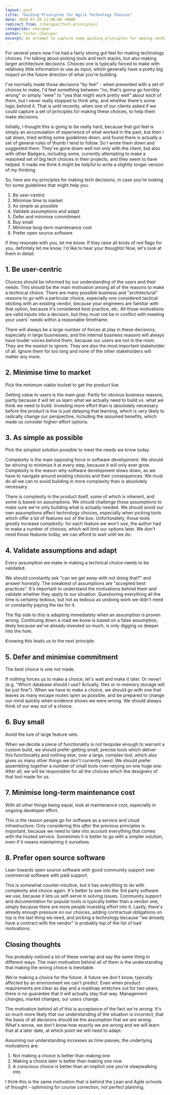 ```yaml
---
layout: post
title: "Guiding Principles for Agile Technology Choices"
date: 2020-07-20 12:00:00 +0000
redirect_from: /charypar/tech-principles/
categories: charypar
author: Victor Charypar
excerpt: An attempt to capture some guiding principles for making technology choices - picking tools, tech stacks and making architecture decisions.
---
```


For several years now I've had a fairly strong gut feel for making technology choices. I'm talking about picking tools and tech stacks, but also making larger architecture decisions. Choices one is typically forced to make with relatively little information to use as input, which generally have a pretty big impact on the future direction of what you're building.

I've normally made those decisions "by feel" - when presented with a set of choices to make, I'd feel something between "no, that's gonna go horribly wrong" or simply "eww" to "yea that might work pretty well" about each of them, but I never really stopped to think why, and whether there's some logic behind it. That is until recently, when one of our clients asked if we could capture a set of principles for making these choices, to help them make decisions.

Initially, I thought this is going to be really hard, because that gut feel is simply an accumulation of experience of what worked in the past, but then I sat down, tried writing some guidelines down, and found there is actually a set of general rules of thumb I tend to follow. So I wrote them down and suggested them. They've gone down well not only with the client, but also with other Badgers, including some, currently attempting to make a reasoned set of big tech choices in their projects, and they seem to have helped. It made me think it might be helpful to write a slightly longer version of my thinking.

So, here are my principles for making tech decisions, in case you're looking for some guidelines that might help you.

1. Be user-centric
1. Minimise time to market
1. As simple as possible
1. Validate assumptions and adapt
1. Defer and minimise commitment
1. Buy small
1. Minimise long-term maintenance cost
1. Prefer open source software

If they resonate with you, let me know. If they raise all kinds of red flags for you, definitely let me know, I'd like to hear your thoughts! Now, let's look at them in detail.

## 1. Be user-centric

Choices should be informed by our understanding of the users and their needs. This should be the main motivation among all of the reasons to make a technical choice. There are many possible business and "architectural" reasons to go with a particular choice, especially one considered tactical: sticking with an existing vendor, because your engineers are familiar with that option, because it's considered best practice, etc. All those motivations are valid inputs into a decision, but they must not be in conflict with meeting your users' needs within a reasonable timeframe.

There will always be a large number of forces at play in these decisions, especially in large businesses, and the internal business reasons will always have louder voices behind them, because our users are not in the room. They are the easiest to ignore. They are also the most important stakeholder of all. Ignore them for too long and none of the other stakeholders will matter any more.

## 2. Minimise time to market

Pick the minimum viable toolset to get the product live.

Getting value to users is the main goal. Partly for obvious business reasons, partly because it will let us learn what we actually need to build vs. what we think we need to build. Investing more effort than is absolutely necessary before the product is live is just delaying that learning, which is very likely to radically change our perspective, including the assumed benefits, which made us consider higher-effort options.

## 3. As simple as possible

Pick the simplest solution possible to meet the needs we know today.

Complexity is the main opposing force in software development. We should be striving to minimise it at every step, because it will only ever grow. Complexity is the reason why software development slows down, as we have to navigate around existing choices and their consequences. We must do all we can to avoid building in more complexity than is absolutely necessary.

There is complexity in the product itself, some of which is inherent, and some is based on assumptions. We should challenge those assumptions to make sure we're only building what is actually needed. We should avoid our own assumptions affect technology choices, especially when picking tools which offer a lot of features out of the box. Unfortunately, those tools greatly increase complexity: for each feature we won't use, the author had to make a number of choices, which will limit our options later. We don't need those features today, we can afford to wait until we do.

## 4. Validate assumptions and adapt

Every assumption we make in making a technical choice needs to be validated.

We should constantly ask "can we get away with not doing that?" and answer honestly. The sneakiest of assumptions are "accepted best practices". It's important to understand the motivations behind them and validate whether they apply to our situation. Questioning everything all the time is certainly tedious, but not as tedious as undoing work we didn't need or constantly paying the tax for it.

The flip side to this is adapting immediately when an assumption is proven wrong. Continuing down a road we know is based on a false assumption, likely because we've already invested so much, is only digging us deeper into the hole.

Knowing this leads us to the next principle:

## 5. Defer and minimise commitment

The best choice is one not made.

If nothing forces us to make a choice, let's wait and make it later. Or never! (e.g. "Which database should I use? Actually, files or in-memory storage will be just fine"). When we have to make a choice, we should go with one that leaves as many escape routes open as possible, and be prepared to change our mind quickly when evidence shows we were wrong. We should always think of our way out of a choice.

## 6. Buy small

Avoid the lure of large feature sets.

When we decide a piece of functionality is not bespoke enough to warrant a custom build, we should prefer getting small, precise tools which deliver this functionality and nothing else, over a large, complex tool, which also gives us many other things we don't currently need. We should prefer assembling together a number of small tools over-relying on one huge one. After all, we will be responsible for all the choices which the designers of that tool made for us.

## 7. Minimise long-term maintenance cost

With all other things being equal, look at maintenance cost, especially in ongoing developer effort.

This is the reason people go for software as a service and cloud infrastructure. Only considering this _after_ the previous principles is important, because we need to take into account everything that comes with the hosted service. Sometimes it is better to go with a simpler solution, even if it means maintaining it ourselves.

## 8. Prefer open source software

Lean towards open source software with good community support over commercial software with paid support.

This is somewhat counter-intuitive, but it has everything to do with complexity and choice again. It's better to see into the 3rd party software we use, because it lets us self-serve in solving issues. Community support and documentation for popular tools is typically better than a vendor one, simply because there are more people investing effort into it. Lastly, there's already enough pressure on our choices, adding contractual obligations on top is the last thing we need, and picking a technology because "we already have a contract with the vendor" is probably top of the list of bad motivations.

## Closing thoughts

You probably noticed a lot of these overlap and say the same thing in different ways. The main motivation behind all of them is the understanding that making the wrong choice is inevitable.

We're making a choice for the future. A future we don't know, typically affected by an environment we can't predict. Even when product requirements are clear as day and a roadmap stretches out for two years, there is no guarantee that it will actually stay that way. Management changes, market changes, our users change.

The motivation behind all of this is acceptance of the fact _we're wrong_. It's so much more likely that our understanding of the situation is incorrect, that the basis of all decisions should be the assumption that _we are wrong_. What's worse, we don't know how exactly we are wrong and we will learn that at a later date, at which point we will need to adapt.

Assuming our understanding increases as time passes, the underlying motivations are:

1. Not making a choice is better than making one
1. Making a choice later is better than making one now
1. A conscious choice is better than an implicit one you're sleepwalking into

I think this is the same motivation that is behind the Lean and Agile schools of thought - optimising for course correction, not perfect planning.
